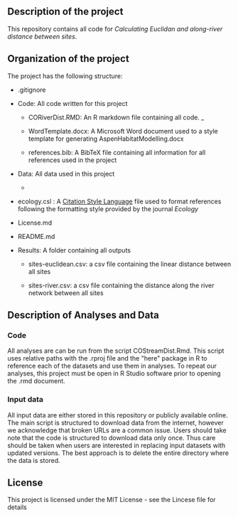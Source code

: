 ## Description of the project

This repository contains all code for *Calculating Euclidan and along-river distance between sites*.

## Organization of the project

The project has the following structure:

-   .gitignore

-   Code: All code written for this project

    -   CORiverDist.RMD: An R markdown file containing all code.
_
    -   WordTemplate.docx: A Microsoft Word document used to a style template for generating AspenHabitatModelling.docx

    -   references.bib: A BibTeX file containing all information for all references used in the project

-   Data: All data used in this project

    -   

-   ecology.csl : A [Citation Style Language](https://citationstyles.org/) file used to format references following the formatting style provided by the journal *Ecology*

-   License.md


-   README.md

-   Results: A folder containing all outputs

    -   sites-euclidean.csv: a csv file containing the linear distance between all sites

    -   sites-river.csv: a csv file containing the distance along the river network between all sites

## Description of Analyses and Data

### Code

All analyses are can be run from the script COStreamDist.Rmd. This script uses relative paths with the .rproj file and the "here" package in R to reference each of the datasets and use them in analyses. To repeat our analyses, this project must be open in R Studio software prior to opening the .rmd document.

### Input data

All input data are either stored in this repository or publicly available online. The main script is structured to download data from the internet, however we acknowledge that broken URLs are a common issue. Users should take note that the code is structured to download data only once. Thus care should be taken when users are interested in replacing input datasets with updated versions. The best approach is to delete the entire directory where the data is stored.

## License

This project is licensed under the MIT License - see the Lincese file for details

